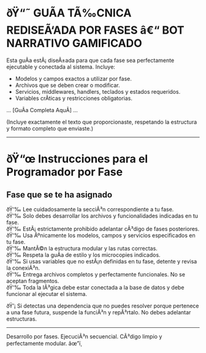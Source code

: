 
# ðŸ“˜ GUÃA TÃ‰CNICA REDISEÃ‘ADA POR FASES â€“ BOT NARRATIVO GAMIFICADO

Esta guÃ­a estÃ¡ diseÃ±ada para que cada fase sea perfectamente ejecutable y conectada al sistema. Incluye:

- Modelos y campos exactos a utilizar por fase.
- Archivos que se deben crear o modificar.
- Servicios, middlewares, handlers, teclados y estados requeridos.
- Variables crÃ­ticas y restricciones obligatorias.

... [GuÃ­a Completa AquÃ­] ...

(Incluye exactamente el texto que proporcionaste, respetando la estructura y formato completo que enviaste.)

---

# ðŸ“œ Instrucciones para el Programador por Fase

## Fase que se te ha asignado

ðŸ‘‰ Lee cuidadosamente la secciÃ³n correspondiente a tu fase.  
ðŸ‘‰ Solo debes desarrollar los archivos y funcionalidades indicadas en tu fase.  
ðŸ‘‰ EstÃ¡ estrictamente prohibido adelantar cÃ³digo de fases posteriores.  
ðŸ‘‰ Usa Ãºnicamente los modelos, campos y servicios especificados en tu fase.  
ðŸ‘‰ MantÃ©n la estructura modular y las rutas correctas.  
ðŸ‘‰ Respeta la guÃ­a de estilo y los microcopies indicados.  
ðŸ‘‰ Si usas variables que no estÃ¡n definidas en tu fase, detente y revisa la conexiÃ³n.  
ðŸ‘‰ Entrega archivos completos y perfectamente funcionales. No se aceptan fragmentos.  
ðŸ‘‰ Toda la lÃ³gica debe estar conectada a la base de datos y debe funcionar al ejecutar el sistema.

ðŸ’¡ Si detectas una dependencia que no puedes resolver porque pertenece a una fase futura, suspende la funciÃ³n y repÃ³rtalo. No debes adelantar estructuras.

---

Desarrollo por fases. EjecuciÃ³n secuencial. CÃ³digo limpio y perfectamente modular. âœ”ï¸
